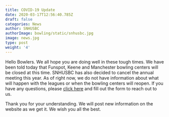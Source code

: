 ```yaml
---
title: COVID-19 Update
date: 2020-03-17T12:56:40.785Z
draft: false
categories: News
author: SNHUSBC
authorImage: bowling/static/snhusbc.jpg
image: news.jpg
type: post
weight: '4'
---
```

<p>Hello Bowlers.  We all hope you are doing well in these tough times.  We have been told today that Funspot,
Keene and Manchester bowling centers will be closed at this time.  SNHUSBC has also decided to cancel the annual 
meeting this year.  As of right now, we do not have information about what will happen with the leagues or when
the bowling centers will reopen.  If you have any questions, please <a href = "https://snhusbc.com/contact/"> click here</a>
and fill out the form to reach out to us.  </p>
<p>Thank you for your understanding.  We will post new information on the website as we get it.  We wish you all the best.</p>

